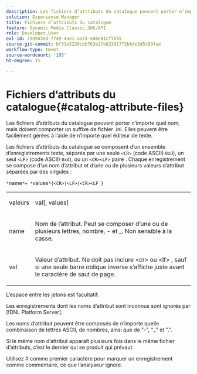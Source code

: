 ```yaml
---
description: Les fichiers d’attributs du catalogue peuvent porter n’importe quel nom, mais doivent comporter un suffixe de fichier .ini. Elles peuvent être facilement gérées à l’aide de n’importe quel éditeur de texte.
solution: Experience Manager
title: Fichiers d’attributs du catalogue
feature: Dynamic Media Classic,SDK/API
role: Developer,User
exl-id: 79d9439d-7749-4ae1-aa73-e88e01cf7555
source-git-commit: bf31e5226cbb763e2fb82391772b64e5d5c89fae
workflow-type: tm+mt
source-wordcount: '195'
ht-degree: 1%

---
```


# Fichiers d’attributs du catalogue{#catalog-attribute-files}

Les fichiers d’attributs du catalogue peuvent porter n’importe quel nom, mais doivent comporter un suffixe de fichier .ini. Elles peuvent être facilement gérées à l’aide de n’importe quel éditeur de texte.

Les fichiers d’attributs du catalogue se composent d’un ensemble d’enregistrements texte, séparés par une seule `<CR>` (code ASCII) `0xD`), un seul `<LF>` (code ASCII) `0xA`), ou un `<CR><LF>` paire . Chaque enregistrement se compose d’un nom d’attribut et d’une ou de plusieurs valeurs d’attribut séparées par des virgules :

`*`name`*= *`values`*{<CR>|<LF>|<CR><LF }`

<table id="simpletable_0F879121670046AE9414298725961303"> 
 <tr class="strow"> 
  <td class="stentry"> <p><span class="varname"> valeurs</span> </p> </td> 
  <td class="stentry"> <p><span class="codeph"> <span class="varname"> val</span>[,<span class="varname"> values</span>]</span> </p> </td> 
 </tr> 
 <tr class="strow"> 
  <td class="stentry"> <p><span class="varname"> name</span> </p> </td> 
  <td class="stentry"> <p>Nom de l’attribut. Peut se composer d’une ou de plusieurs lettres, nombre, - et _. Non sensible à la casse. </p></td> 
 </tr> 
 <tr class="strow"> 
  <td class="stentry"> <p><span class="varname"> val</span> </p></td> 
  <td class="stentry"> <p>Valeur d’attribut. Ne doit pas inclure <span class="codeph"> &lt;cr&gt;</span> ou <span class="codeph"> &lt;lf&gt;</span> , sauf si une seule barre oblique inverse s’affiche juste avant le caractère de saut de page. </p></td> 
 </tr> 
</table>

L’espace entre les jetons est facultatif.

Les enregistrements dont les noms d’attribut sont inconnus sont ignorés par [!DNL Platform Server].

Les noms d’attribut peuvent être composés de n’importe quelle combinaison de lettres ASCII, de nombres, ainsi que de &quot;-&quot;, &quot;_&quot; et &quot;.&quot;.

Si le même nom d’attribut apparaît plusieurs fois dans le même fichier d’attributs, c’est le dernier qui se produit qui prévaut.

Utilisez # comme premier caractère pour marquer un enregistrement comme commentaire, ce que l’analyseur ignore.
